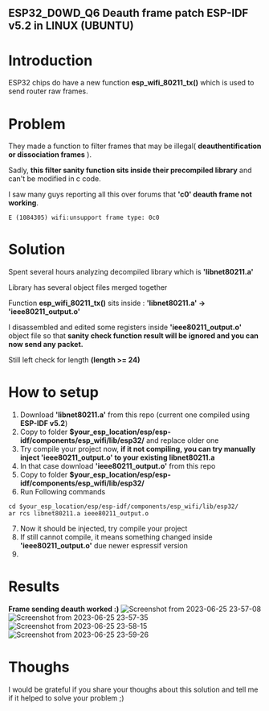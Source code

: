 ## ESP32_D0WD_Q6 Deauth frame patch ESP-IDF v5.2 in LINUX (UBUNTU)
# Introduction
ESP32 chips do have a new function **esp_wifi_80211_tx()** which is used to send router raw frames.

# Problem
They made a function to filter frames that may be illegal( **deauthentification or dissociation frames** ).

Sadly, **this filter sanity function sits inside their precompiled library** and can't be modified in c code.

I saw many guys reporting all this over forums that **'c0' deauth frame not working**.
```
E (1084305) wifi:unsupport frame type: 0c0
```
# Solution
Spent several hours analyzing decompiled library which is **'libnet80211.a'**

Library has several object files merged together

Function **esp_wifi_80211_tx()** sits inside :
**'libnet80211.a' -> 'ieee80211_output.o'**

I disassembled and edited some registers inside **'ieee80211_output.o'** object file so that **sanity check function result will be ignored and you can now send any packet.**

Still left check for length **(length >= 24)**

# How to setup
1. Download **'libnet80211.a'** from this repo (current one compiled using **ESP-IDF v5.2**)
2. Copy to folder **$your_esp_location/esp/esp-idf/components/esp_wifi/lib/esp32/** and replace older one
3. Try compile your project now, **if it not compiling, you can try manually inject 'ieee80211_output.o' to your existing libnet80211.a**
4. In that case download **'ieee80211_output.o'** from this repo
5. Copy to folder **$your_esp_location/esp/esp-idf/components/esp_wifi/lib/esp32/**
6. Run Following commands
```
cd $your_esp_location/esp/esp-idf/components/esp_wifi/lib/esp32/
ar rcs libnet80211.a ieee80211_output.o
```
7. Now it should be injected, try compile your project
8. If still cannot compile, it means something changed inside **'ieee80211_output.o'** due newer espressif version
9. 
# Results
**Frame sending deauth worked :)**
![Screenshot from 2023-06-25 23-57-08](https://github.com/Hex2424/esp32_deauth_patch/assets/81779693/1a9236da-a9d7-4e05-bbda-178871e16f5e)
![Screenshot from 2023-06-25 23-57-35](https://github.com/Hex2424/esp32_deauth_patch/assets/81779693/29828edc-40e1-4c7c-b238-422a0a9277dd)
![Screenshot from 2023-06-25 23-58-15](https://github.com/Hex2424/esp32_deauth_patch/assets/81779693/e248af49-37af-4108-8c09-894b6f31dc5d)
![Screenshot from 2023-06-25 23-59-26](https://github.com/Hex2424/esp32_deauth_patch/assets/81779693/6633013a-3c01-4454-ac5f-85ad5bad45c1)
# Thoughs
I would be grateful if you share your thoughs about this solution and tell me if it helped to solve your problem ;)
